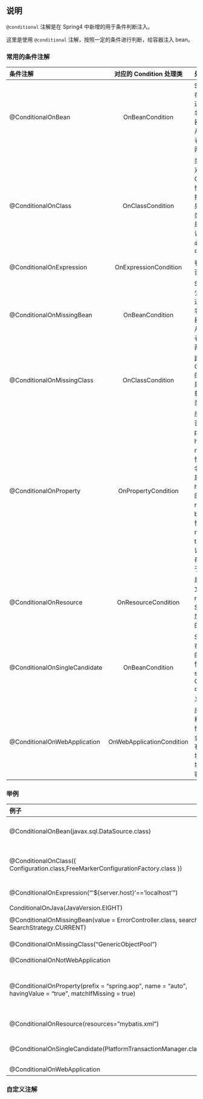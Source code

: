 ## 说明

`@conditional` 注解是在 Spring4 中新增的用于条件判断注入。

这里是使用 `@conditional` 注解，按照一定的条件进行判断，给容器注入 bean。

### 常用的条件注解

| 条件注解                           |     对应的 Condition 处理类     | 处理逻辑                                                                                                                                                                                         |
|:-------------------------------|:-------------------------:|:---------------------------------------------------------------------------------------------------------------------------------------------------------------------------------------------|
| @ConditionalOnBean             |      OnBeanCondition      | Spring容器中是否存在对应的实例。可以通过实例的类型、类名、注解、昵称去容器中查找(可以配置从当前容器中查找或者父容器中查找或者两者一起查找)                                                                                                                    |
| @ConditionalOnClass            |     OnClassCondition      | 类加载器中是否存在对应的类。可以通过Class指定(value属性)或者Class的全名指定(name属性)如果是多个类或者多个类名的话，关系是”与”关系，也就是说这些类或者类名都必须同时在类加载器中存在                                                                                       |
| @ConditionalOnExpression       |   OnExpressionCondition   | 判断SpEL 表达式是否成立                                                                                                                                                                               |
| @ConditionalOnMissingBean      |      OnBeanCondition      | Spring容器中是否缺少对应的实例。可以通过实例的类型、类名、注解、昵称去容器中查找(可以配置从当前容器中查找或者父容器中查找或者两者一起查找)                                                                                                                    |
| @ConditionalOnMissingClass	    |     OnClassCondition      | 跟ConditionalOnClass的处理逻辑一样，只是条件相反，在类加载器中不存在对应的类                                                                                                                                              |
| @ConditionalOnProperty	        |    OnPropertyCondition    | 应用环境中的属性是否存在。提供prefix、name、havingValue 以及 matchIfMissing 属性。prefix表示属性名的前缀，name是属性名，havingValue是具体的属性值，matchIfMissing是个boolean值，如果属性不存在，这个matchIfMissing为true的话，会继续验证下去，否则属性不存在的话直接就相当于匹配不成功 |
| @ConditionalOnResource         |    OnResourceCondition    | 是否存在指定的资源文件。只有一个属性resources，是个String数组。会从类加载器中去查询对应的资源文件是否存在                                                                                                                                 |
| @ConditionalOnSingleCandidate	 |      OnBeanCondition      | Spring容器中是否存在且只存在一个对应的实例。只有3个属性value、type、search。跟ConditionalOnBean中的这3种属性值意义一样                                                                                                              |
| @ConditionalOnWebApplication	  | OnWebApplicationCondition | 应用程序是否是Web程序，没有提供属性，只是一个标识。会从判断Web程序特有的类是否存在，环境是否是Servlet环境，容器是否是Web容器等                                                                                                                      |

### 举例
| 例子                                                                                                        | 说明                                                                                     |
|:----------------------------------------------------------------------------------------------------------|:---------------------------------------------------------------------------------------|
| @ConditionalOnBean(javax.sql.DataSource.class)	                                                           | Spring容器或者所有父容器中需要存在至少一个javax.sql.DataSource类的实例                                       |
| @ConditionalOnClass({ Configuration.class,FreeMarkerConfigurationFactory.class })	                        | 类加载器中必须存在Configuration和FreeMarkerConfigurationFactory这两个类                              |
| @ConditionalOnExpression(“’${server.host}’==’localhost’”)	                                                | server.host配置项的值需要是localhost                                                           |
| ConditionalOnJava(JavaVersion.EIGHT)	                                                                     | Java版本至少是8                                                                             |
| @ConditionalOnMissingBean(value = ErrorController.class, search = SearchStrategy.CURRENT)	                | Spring当前容器中不存在ErrorController类型的bean                                                   |
| @ConditionalOnMissingClass(“GenericObjectPool”)	                                                          | 类加载器中不能存在GenericObjectPool这个类                                                          |
| @ConditionalOnNotWebApplication	                                                                          | 必须在非Web应用下才会生效                                                                         |
| @ConditionalOnProperty(prefix = “spring.aop”, name = “auto”, havingValue = “true”, matchIfMissing = true) | 应用程序的环境中必须有spring.aop.auto这项配置，且它的值是true或者环境中不存在spring.aop.auto配置(matchIfMissing为true) |
| @ConditionalOnResource(resources=”mybatis.xml”)                                                           | 类加载路径中必须存在mybatis.xml文件                                                                |
| @ConditionalOnSingleCandidate(PlatformTransactionManager.class)                                           | Spring当前或父容器中必须存在PlatformTransactionManager这个类型的实例，且只有一个实例                             |
| @ConditionalOnWebApplication	                                                                             | 必须在Web应用下才会生效                                                                          |

### 自定义注解

